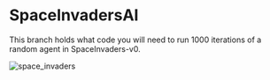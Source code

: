 # SpaceInvadersAI
This branch holds what code you will need to run 1000 iterations of a random agent in SpaceInvaders-v0.


![space_invaders](https://user-images.githubusercontent.com/53868567/176227811-7f01d2a2-819f-47bc-93d8-90c6e668f14a.gif)
